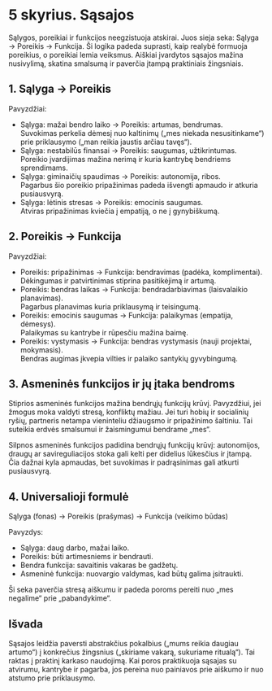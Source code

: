 # 5 skyrius. Sąsajos

Sąlygos, poreikiai ir funkcijos neegzistuoja atskirai. Juos sieja seka: Sąlyga → Poreikis → Funkcija. Ši logika padeda suprasti, kaip realybė formuoja poreikius, o poreikiai lemia veiksmus. Aiškiai įvardytos sąsajos mažina nusivylimą, skatina smalsumą ir paverčia įtampą praktiniais žingsniais.

## 1. Sąlyga → Poreikis

Pavyzdžiai:

- Sąlyga: mažai bendro laiko → Poreikis: artumas, bendrumas.  
  Suvokimas perkelia dėmesį nuo kaltinimų („mes niekada nesusitinkame“) prie priklausymo („man reikia jaustis arčiau tavęs“).  
- Sąlyga: nestabilūs finansai → Poreikis: saugumas, užtikrintumas.  
  Poreikio įvardijimas mažina nerimą ir kuria kantrybę bendriems sprendimams.  
- Sąlyga: giminaičių spaudimas → Poreikis: autonomija, ribos.  
  Pagarbus šio poreikio pripažinimas padeda išvengti apmaudo ir atkuria pusiausvyrą.  
- Sąlyga: lėtinis stresas → Poreikis: emocinis saugumas.  
  Atviras pripažinimas kviečia į empatiją, o ne į gynybiškumą.  

## 2. Poreikis → Funkcija

Pavyzdžiai:

- Poreikis: pripažinimas → Funkcija: bendravimas (padėka, komplimentai).  
  Dėkingumas ir patvirtinimas stiprina pasitikėjimą ir artumą.  
- Poreikis: bendras laikas → Funkcija: bendradarbiavimas (laisvalaikio planavimas).  
  Pagarbus planavimas kuria priklausymą ir teisingumą.  
- Poreikis: emocinis saugumas → Funkcija: palaikymas (empatija, dėmesys).  
  Palaikymas su kantrybe ir rūpesčiu mažina baimę.  
- Poreikis: vystymasis → Funkcija: bendras vystymasis (nauji projektai, mokymasis).  
  Bendras augimas įkvepia vilties ir palaiko santykių gyvybingumą.  

## 3. Asmeninės funkcijos ir jų įtaka bendroms

Stiprios asmeninės funkcijos mažina bendrųjų funkcijų krūvį. Pavyzdžiui, jei žmogus moka valdyti stresą, konfliktų mažiau. Jei turi hobių ir socialinių ryšių, partneris netampa vieninteliu džiaugsmo ir pripažinimo šaltiniu. Tai suteikia erdvės smalsumui ir žaismingumui bendrame „mes“.

Silpnos asmeninės funkcijos padidina bendrųjų funkcijų krūvį: autonomijos, draugų ar savireguliacijos stoka gali kelti per didelius lūkesčius ir įtampą. Čia dažnai kyla apmaudas, bet suvokimas ir padrąsinimas gali atkurti pusiausvyrą.

## 4. Universalioji formulė

Sąlyga (fonas) → Poreikis (prašymas) → Funkcija (veikimo būdas)

Pavyzdys:

- Sąlyga: daug darbo, mažai laiko.
- Poreikis: būti artimesniems ir bendrauti.
- Bendra funkcija: savaitinis vakaras be gadžetų.
- Asmeninė funkcija: nuovargio valdymas, kad būtų galima įsitraukti.

Ši seka paverčia stresą aiškumu ir padeda poroms pereiti nuo „mes negalime“ prie „pabandykime“.

## Išvada

Sąsajos leidžia paversti abstrakčius pokalbius („mums reikia daugiau artumo“) į konkrečius žingsnius („skiriame vakarą, sukuriame ritualą“). Tai raktas į praktinį karkaso naudojimą. Kai poros praktikuoja sąsajas su atvirumu, kantrybe ir pagarba, jos pereina nuo painiavos prie aiškumo ir nuo atstumo prie priklausymo.
